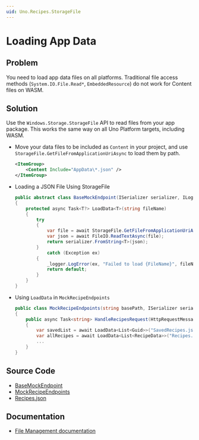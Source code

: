```yaml
---
uid: Uno.Recipes.StorageFile
---
```


# Loading App Data

## Problem

You need to load app data files on all platforms. Traditional file access methods (`System.IO.File.Read*`, `EmbeddedResource`) do not work for Content files on WASM.

## Solution

Use the `Windows.Storage.StorageFile` API to read files from your app package. This works the same way on all Uno Platform targets, including WASM.

- Move your data files to be included as `Content` in your project, and use `StorageFile.GetFileFromApplicationUriAsync` to load them by path.

    ```xml
    <ItemGroup>
        <Content Include="AppData\*.json" />
    </ItemGroup>
    ```

- Loading a JSON File Using StorageFile

    ```csharp
    public abstract class BaseMockEndpoint(ISerializer serializer, ILogger<BaseMockEndpoint> _logger)
    {
        protected async Task<T?> LoadData<T>(string fileName)
        {
            try
            {
                var file = await StorageFile.GetFileFromApplicationUriAsync(new Uri($"ms-appx:///AppData/{fileName}"));
                var json = await FileIO.ReadTextAsync(file);
                return serializer.FromString<T>(json);
            }
                catch (Exception ex)
            {
                _logger.LogError(ex, "Failed to load {FileName}", fileName);
                return default;
            }
        }
    }
    ```

- Using `LoadData` in `MockRecipeEndpoints`

    ```csharp
    public class MockRecipeEndpoints(string basePath, ISerializer serializer, ILogger<BaseMockEndpoint> logger) : BaseMockEndpoint(serializer, logger)
    {
        public async Task<string> HandleRecipesRequest(HttpRequestMessage request)
        {
            var savedList = await LoadData<List<Guid>>("SavedRecipes.json") ?? [];
            var allRecipes = await LoadData<List<RecipeData>>("Recipes.json") ?? [];
            ...
        }
    }
    ```

## Source Code

- [BaseMockEndpoint](https://github.com/unoplatform/uno.chefs/blob/060fe206b949c23ca96ad15374a8b6b2d337bd33/Chefs/Services/MockEndpoints/BaseMockEndpoint.cs)
- [MockRecipeEndpoints](https://github.com/unoplatform/uno.chefs/blob/060fe206b949c23ca96ad15374a8b6b2d337bd33/Chefs/Services/MockEndpoints/MockRecipeEndpoints.cs#L8)
- [Recipes.json](https://github.com/unoplatform/uno.chefs/blob/060fe206b949c23ca96ad15374a8b6b2d337bd33/AppData/Recipes.json)

## Documentation

- [File Management documentation](xref:Uno.Features.FileManagement)
